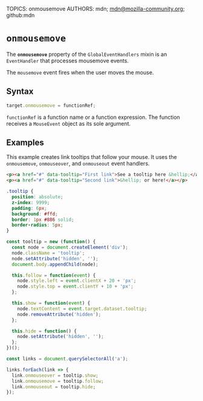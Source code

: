 TOPICS: onmousemove
AUTHORS: mdn; mdn@mozilla-community.org; github:mdn

# `onmousemove`

The **`onmousemove`** property of the `GlobalEventHandlers` mixin is an `EventHandler` that
processes mousemove events.

The `mousemove` event fires when the user moves the mouse.

## Syntax

```javascript
target.onmousemove = functionRef;
```

`functionRef` is a function name or a function expression. The function receives a
`MouseEvent` object as its sole argument.

## Examples

This example creates link tooltips that follow your mouse. It uses the `onmousemove`, `onmouseover`,
and `onmouseout` event handlers.

```html
<p><a href="#" data-tooltip="First link">See a tooltip here &hellip;</a></p>
<p><a href="#" data-tooltip="Second link">&hellip; or here!</a></p>
```

```css
.tooltip {
  position: absolute;
  z-index: 9999;
  padding: 6px;
  background: #ffd;
  border: 1px #886 solid;
  border-radius: 5px;
}
```

```javascript
const tooltip = new (function() {
  const node = document.createElement('div');
  node.className = 'tooltip';
  node.setAttribute('hidden', '');
  document.body.appendChild(node);

  this.follow = function(event) {
    node.style.left = event.clientX + 20 + 'px';
    node.style.top = event.clientY + 10 + 'px';
  };

  this.show = function(event) {
    node.textContent = event.target.dataset.tooltip;
    node.removeAttribute('hidden');
  };

  this.hide = function() {
    node.setAttribute('hidden', '');
  };
})();

const links = document.querySelectorAll('a');

links.forEach(link => {
  link.onmouseover = tooltip.show;
  link.onmousemove = tooltip.follow;
  link.onmouseout = tooltip.hide;
});
```
